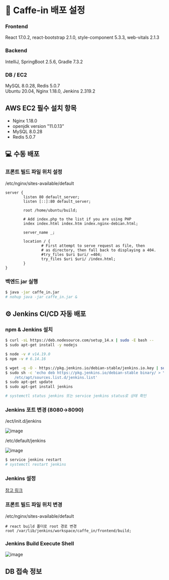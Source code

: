 # 📄 Caffe-in 배포 설정

### Frontend
React 17.0.2,  react-bootstrap 2.1.0, style-component 5.3.3, web-vitals 2.1.3

### Backend
IntelliJ, SpringBoot 2.5.6, Gradle 7.3.2

### DB / EC2
MySQL 8.0.28, Redis 5.0.7  
Ubuntu 20.04, Nginx 1.18.0, Jenkins 2.319.2  

## AWS EC2 필수 설치 항목
- Nginx 1.18.0
- openjdk version "11.0.13”
- MySQL 8.0.28
- Redis 5.0.7

## 💻 수동 배포
### 프론트 빌드 파일 위치 설정

/etc/nginx/sites-available/default

```
server {
        listen 80 default_server;
        listen [::]:80 default_server;

        root /home/ubuntu/build;

        # Add index.php to the list if you are using PHP
        index index.html index.htm index.nginx-debian.html;

        server_name _;

        location / {
                # First attempt to serve request as file, then
                # as directory, then fall back to displaying a 404.
                #try_files $uri $uri/ =404;
                try_files $uri $uri/ /index.html;
        }
}
```

### 백엔드 jar 실행

```bash
$ java -jar caffe_in.jar
# nohup java -jar caffe_in.jar &
```

## ⚙ Jenkins CI/CD 자동 배포
### npm & Jenkins 설치

```bash
$ curl -sL https://deb.nodesource.com/setup_14.x | sudo -E bash --
$ sudo apt-get install -y nodejs

$ node -v # v14.19.0
$ npm -v # 6.14.16
```

```bash
$ wget -q -O - https://pkg.jenkins.io/debian-stable/jenkins.io.key | sudo apt-key add -
$ sudo sh -c 'echo deb https://pkg.jenkins.io/debian-stable binary/ > \
    /etc/apt/sources.list.d/jenkins.list'
$ sudo apt-get update
$ sudo apt-get install jenkins

# systemctl status jenkins 또는 service jenkins status로 상태 확인
```

### Jenkins 포트 변경 (8080→8090)

/ect/init.d/jenkins

![image](https://user-images.githubusercontent.com/50658153/154447924-d22019ff-d808-4605-9bee-2ec731f796b9.png)

/etc/default/jenkins

![image](https://user-images.githubusercontent.com/50658153/154448000-dfdfa3e9-4b5b-48e5-8530-31ad5198f1a4.png)

```bash
$ service jenkins restart
# systemctl restart jenkins
```

### Jenkins 설정

[참고 링크](https://velog.io/@kido/EC2Jenkins-CICD-%EC%9E%90%EB%8F%99%EB%B0%B0%ED%8F%AC)

### 프론트 빌드 파일 위치 변경

/etc/nginx/sites-available/default

```
# react build 폴더로 root 경로 변경
root /var/lib/jenkins/workspace/caffe_in/frontend/build;
```

### Jenkins Build Execute Shell
![image](https://user-images.githubusercontent.com/50658153/154451501-adf7e817-8036-4ae0-8122-f25ff10ccf91.png)

## DB 접속 정보
